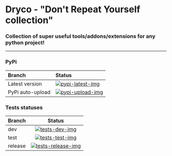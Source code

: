 # Dryco - "Don't Repeat Yourself collection"

### Collection of super useful tools/addons/extensions for any python project!

---


### PyPi

| Branch           | Status                                |
|:-----------------|:--------------------------------------|
| Latest version   | [![pypi-latest-img]][pypi-latest-src] |
| PyPi auto-upload | [![pypi-upload-img]][pypi-upload-src] |


### Tests statuses

| Branch  |              Status               |
|:--------|:---------------------------------:|
| dev     |   [![tests-dev-img]][tests-src]   |
| test    |  [![tests-test-img]][tests-src]   |
| release | [![tests-release-img]][tests-src] |



<!-- Images -->
[tests-dev-img]: https://github.com/v1a0/dryco/actions/workflows/all_tests.yml/badge.svg?branch=dev&event=push
[tests-test-img]: https://github.com/v1a0/dryco/actions/workflows/all_tests.yml/badge.svg?branch=test&event=push
[tests-release-img]: https://github.com/v1a0/dryco/actions/workflows/all_tests.yml/badge.svg?branch=release&event=push
[pypi-latest-img]: https://img.shields.io/pypi/v/dryco.svg
[pypi-upload-img]: https://github.com/v1a0/dryco/actions/workflows/pypi_publish.yml/badge.svg

<!-- Sources -->
[tests-src]: https://github.com/v1a0/dryco/actions/workflows/all_tests.yml
[pypi-latest-src]: https://pypi.org/project/dryco/
[pypi-upload-src]: https://github.com/v1a0/dryco/actions/workflows/pypi_publish.yml